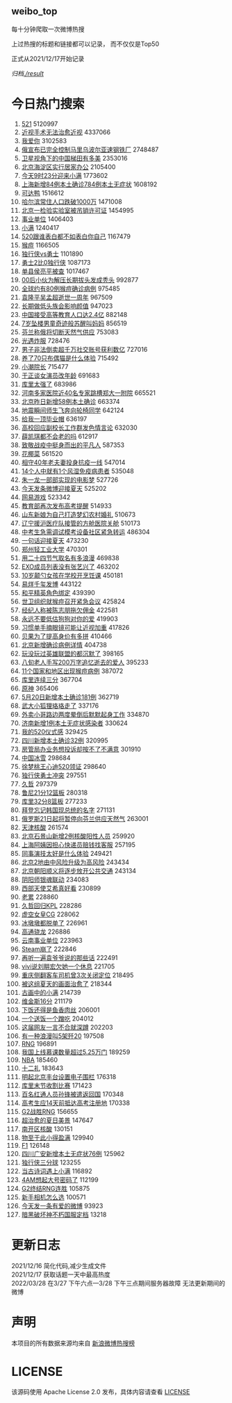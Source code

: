 weibo_top  
---
每十分钟爬取一次微博热搜  

上过热搜的标题和链接都可以记录， 而不仅仅是Top50

正式从2021/12/17开始记录  

*归档[./result](./result/)*

# 今日热门搜索  
1. [521](https://s.weibo.com//weibo?q=521&Refer=top) 5120997
2. [近视手术无法治愈近视](https://s.weibo.com//weibo?q=%23%E8%BF%91%E8%A7%86%E6%89%8B%E6%9C%AF%E6%97%A0%E6%B3%95%E6%B2%BB%E6%84%88%E8%BF%91%E8%A7%86%23&Refer=top) 4337066
3. [我爱你](https://s.weibo.com//weibo?q=%E6%88%91%E7%88%B1%E4%BD%A0&Refer=top) 3102583
4. [俄宣布已完全控制马里乌波尔亚速钢铁厂](https://s.weibo.com//weibo?q=%23%E4%BF%84%E5%AE%A3%E5%B8%83%E5%B7%B2%E5%AE%8C%E5%85%A8%E6%8E%A7%E5%88%B6%E9%A9%AC%E9%87%8C%E4%B9%8C%E6%B3%A2%E5%B0%94%E4%BA%9A%E9%80%9F%E9%92%A2%E9%93%81%E5%8E%82%23&Refer=top) 2748487
5. [卫星视角下的中国梯田有多美](https://s.weibo.com//weibo?q=%23%E5%8D%AB%E6%98%9F%E8%A7%86%E8%A7%92%E4%B8%8B%E7%9A%84%E4%B8%AD%E5%9B%BD%E6%A2%AF%E7%94%B0%E6%9C%89%E5%A4%9A%E7%BE%8E%23&Refer=top) 2353016
6. [北京海淀区实行居家办公](https://s.weibo.com//weibo?q=%23%E5%8C%97%E4%BA%AC%E6%B5%B7%E6%B7%80%E5%8C%BA%E5%AE%9E%E8%A1%8C%E5%B1%85%E5%AE%B6%E5%8A%9E%E5%85%AC%23&Refer=top) 2105400
7. [今天9时23分迎来小满](https://s.weibo.com//weibo?q=%23%E4%BB%8A%E5%A4%A99%E6%97%B623%E5%88%86%E8%BF%8E%E6%9D%A5%E5%B0%8F%E6%BB%A1%23&Refer=top) 1773602
8. [上海新增84例本土确诊784例本土无症状](https://s.weibo.com//weibo?q=%23%E4%B8%8A%E6%B5%B7%E6%96%B0%E5%A2%9E84%E4%BE%8B%E6%9C%AC%E5%9C%9F%E7%A1%AE%E8%AF%8A784%E4%BE%8B%E6%9C%AC%E5%9C%9F%E6%97%A0%E7%97%87%E7%8A%B6%23&Refer=top) 1608192
9. [可达鸭](https://s.weibo.com//weibo?q=%E5%8F%AF%E8%BE%BE%E9%B8%AD&Refer=top) 1516612
10. [哈尔滨常住人口跌破1000万](https://s.weibo.com//weibo?q=%23%E5%93%88%E5%B0%94%E6%BB%A8%E5%B8%B8%E4%BD%8F%E4%BA%BA%E5%8F%A3%E8%B7%8C%E7%A0%B41000%E4%B8%87%23&Refer=top) 1471008
11. [北京一检验实验室被吊销许可证](https://s.weibo.com//weibo?q=%23%E5%8C%97%E4%BA%AC%E4%B8%80%E6%A3%80%E9%AA%8C%E5%AE%9E%E9%AA%8C%E5%AE%A4%E8%A2%AB%E5%90%8A%E9%94%80%E8%AE%B8%E5%8F%AF%E8%AF%81%23&Refer=top) 1454995
12. [事业单位](https://s.weibo.com//weibo?q=%E4%BA%8B%E4%B8%9A%E5%8D%95%E4%BD%8D&Refer=top) 1406403
13. [小满](https://s.weibo.com//weibo?q=%E5%B0%8F%E6%BB%A1&Refer=top) 1240417
14. [520跟谁表白都不如表白你自己](https://s.weibo.com//weibo?q=520%E8%B7%9F%E8%B0%81%E8%A1%A8%E7%99%BD%E9%83%BD%E4%B8%8D%E5%A6%82%E8%A1%A8%E7%99%BD%E4%BD%A0%E8%87%AA%E5%B7%B1&Refer=top) 1167479
15. [猴痘](https://s.weibo.com//weibo?q=%23%E7%8C%B4%E7%97%98%23&Refer=top) 1166505
16. [独行侠vs勇士](https://s.weibo.com//weibo?q=%23%E7%8B%AC%E8%A1%8C%E4%BE%A0vs%E5%8B%87%E5%A3%AB%23&Refer=top) 1101890
17. [勇士2比0独行侠](https://s.weibo.com//weibo?q=%23%E5%8B%87%E5%A3%AB2%E6%AF%940%E7%8B%AC%E8%A1%8C%E4%BE%A0%23&Refer=top) 1087173
18. [单县侯亮平被查](https://s.weibo.com//weibo?q=%23%E5%8D%95%E5%8E%BF%E4%BE%AF%E4%BA%AE%E5%B9%B3%E8%A2%AB%E6%9F%A5%23&Refer=top) 1017467
19. [00后小伙为解压长期拔头发成秃头](https://s.weibo.com//weibo?q=%2300%E5%90%8E%E5%B0%8F%E4%BC%99%E4%B8%BA%E8%A7%A3%E5%8E%8B%E9%95%BF%E6%9C%9F%E6%8B%94%E5%A4%B4%E5%8F%91%E6%88%90%E7%A7%83%E5%A4%B4%23&Refer=top) 992877
20. [全球约有80例猴痘确诊病例](https://s.weibo.com//weibo?q=%23%E5%85%A8%E7%90%83%E7%BA%A6%E6%9C%8980%E4%BE%8B%E7%8C%B4%E7%97%98%E7%A1%AE%E8%AF%8A%E7%97%85%E4%BE%8B%23&Refer=top) 975485
21. [袁隆平吴孟超逝世一周年](https://s.weibo.com//weibo?q=%23%E8%A2%81%E9%9A%86%E5%B9%B3%E5%90%B4%E5%AD%9F%E8%B6%85%E9%80%9D%E4%B8%96%E4%B8%80%E5%91%A8%E5%B9%B4%23&Refer=top) 967509
22. [长期做低头族会影响颜值](https://s.weibo.com//weibo?q=%23%E9%95%BF%E6%9C%9F%E5%81%9A%E4%BD%8E%E5%A4%B4%E6%97%8F%E4%BC%9A%E5%BD%B1%E5%93%8D%E9%A2%9C%E5%80%BC%23&Refer=top) 947023
23. [中国接受高等教育人口达2.4亿](https://s.weibo.com//weibo?q=%23%E4%B8%AD%E5%9B%BD%E6%8E%A5%E5%8F%97%E9%AB%98%E7%AD%89%E6%95%99%E8%82%B2%E4%BA%BA%E5%8F%A3%E8%BE%BE2.4%E4%BA%BF%23&Refer=top) 882148
24. [7岁坠楼男童奇迹般苏醒叫妈妈](https://s.weibo.com//weibo?q=%237%E5%B2%81%E5%9D%A0%E6%A5%BC%E7%94%B7%E7%AB%A5%E5%A5%87%E8%BF%B9%E8%88%AC%E8%8B%8F%E9%86%92%E5%8F%AB%E5%A6%88%E5%A6%88%23&Refer=top) 856519
25. [芬兰称俄将切断天然气供应](https://s.weibo.com//weibo?q=%23%E8%8A%AC%E5%85%B0%E7%A7%B0%E4%BF%84%E5%B0%86%E5%88%87%E6%96%AD%E5%A4%A9%E7%84%B6%E6%B0%94%E4%BE%9B%E5%BA%94%23&Refer=top) 753083
26. [光遇炸服](https://s.weibo.com//weibo?q=%23%E5%85%89%E9%81%87%E7%82%B8%E6%9C%8D%23&Refer=top) 728476
27. [男子非法倒卖超千万社交账号获利数亿](https://s.weibo.com//weibo?q=%23%E7%94%B7%E5%AD%90%E9%9D%9E%E6%B3%95%E5%80%92%E5%8D%96%E8%B6%85%E5%8D%83%E4%B8%87%E7%A4%BE%E4%BA%A4%E8%B4%A6%E5%8F%B7%E8%8E%B7%E5%88%A9%E6%95%B0%E4%BA%BF%23&Refer=top) 727016
28. [养了70只布偶猫是什么体验](https://s.weibo.com//weibo?q=%23%E5%85%BB%E4%BA%8670%E5%8F%AA%E5%B8%83%E5%81%B6%E7%8C%AB%E6%98%AF%E4%BB%80%E4%B9%88%E4%BD%93%E9%AA%8C%23&Refer=top) 715492
29. [小潮院长](https://s.weibo.com//weibo?q=%E5%B0%8F%E6%BD%AE%E9%99%A2%E9%95%BF&Refer=top) 715477
30. [于正谈女演员改年龄](https://s.weibo.com//weibo?q=%23%E4%BA%8E%E6%AD%A3%E8%B0%88%E5%A5%B3%E6%BC%94%E5%91%98%E6%94%B9%E5%B9%B4%E9%BE%84%23&Refer=top) 691683
31. [库里太强了](https://s.weibo.com//weibo?q=%23%E5%BA%93%E9%87%8C%E5%A4%AA%E5%BC%BA%E4%BA%86%23&Refer=top) 683986
32. [河南多家医院近40名专家跳槽郑大一附院](https://s.weibo.com//weibo?q=%23%E6%B2%B3%E5%8D%97%E5%A4%9A%E5%AE%B6%E5%8C%BB%E9%99%A2%E8%BF%9140%E5%90%8D%E4%B8%93%E5%AE%B6%E8%B7%B3%E6%A7%BD%E9%83%91%E5%A4%A7%E4%B8%80%E9%99%84%E9%99%A2%23&Refer=top) 665521
33. [北京昨日新增58例本土确诊](https://s.weibo.com//weibo?q=%23%E5%8C%97%E4%BA%AC%E6%98%A8%E6%97%A5%E6%96%B0%E5%A2%9E58%E4%BE%8B%E6%9C%AC%E5%9C%9F%E7%A1%AE%E8%AF%8A%23&Refer=top) 663374
34. [地震瞬间师生飞奔向轮椅同学](https://s.weibo.com//weibo?q=%23%E5%9C%B0%E9%9C%87%E7%9E%AC%E9%97%B4%E5%B8%88%E7%94%9F%E9%A3%9E%E5%A5%94%E5%90%91%E8%BD%AE%E6%A4%85%E5%90%8C%E5%AD%A6%23&Refer=top) 642124
35. [给我一顶毕业帽](https://s.weibo.com//weibo?q=%23%E7%BB%99%E6%88%91%E4%B8%80%E9%A1%B6%E6%AF%95%E4%B8%9A%E5%B8%BD%23&Refer=top) 636197
36. [高校回应副校长工作群发色情言论](https://s.weibo.com//weibo?q=%23%E9%AB%98%E6%A0%A1%E5%9B%9E%E5%BA%94%E5%89%AF%E6%A0%A1%E9%95%BF%E5%B7%A5%E4%BD%9C%E7%BE%A4%E5%8F%91%E8%89%B2%E6%83%85%E8%A8%80%E8%AE%BA%23&Refer=top) 632030
37. [薛凯琪都不会老的吗](https://s.weibo.com//weibo?q=%23%E8%96%9B%E5%87%AF%E7%90%AA%E9%83%BD%E4%B8%8D%E4%BC%9A%E8%80%81%E7%9A%84%E5%90%97%23&Refer=top) 612917
38. [致敬战疫中挺身而出的平凡人](https://s.weibo.com//weibo?q=%23%E8%87%B4%E6%95%AC%E6%88%98%E7%96%AB%E4%B8%AD%E6%8C%BA%E8%BA%AB%E8%80%8C%E5%87%BA%E7%9A%84%E5%B9%B3%E5%87%A1%E4%BA%BA%23&Refer=top) 587353
39. [花椰菜](https://s.weibo.com//weibo?q=%E8%8A%B1%E6%A4%B0%E8%8F%9C&Refer=top) 561520
40. [相守40年老夫妻投身抗疫一线](https://s.weibo.com//weibo?q=%23%E7%9B%B8%E5%AE%8840%E5%B9%B4%E8%80%81%E5%A4%AB%E5%A6%BB%E6%8A%95%E8%BA%AB%E6%8A%97%E7%96%AB%E4%B8%80%E7%BA%BF%23&Refer=top) 547014
41. [14个人中就有1个风湿免疫病患者](https://s.weibo.com//weibo?q=%2314%E4%B8%AA%E4%BA%BA%E4%B8%AD%E5%B0%B1%E6%9C%891%E4%B8%AA%E9%A3%8E%E6%B9%BF%E5%85%8D%E7%96%AB%E7%97%85%E6%82%A3%E8%80%85%23&Refer=top) 535048
42. [朱一龙一部部实现的电影梦](https://s.weibo.com//weibo?q=%23%E6%9C%B1%E4%B8%80%E9%BE%99%E4%B8%80%E9%83%A8%E9%83%A8%E5%AE%9E%E7%8E%B0%E7%9A%84%E7%94%B5%E5%BD%B1%E6%A2%A6%23&Refer=top) 527726
43. [今天发条微博迎接夏天](https://s.weibo.com//weibo?q=%23%E4%BB%8A%E5%A4%A9%E5%8F%91%E6%9D%A1%E5%BE%AE%E5%8D%9A%E8%BF%8E%E6%8E%A5%E5%A4%8F%E5%A4%A9%23&Refer=top) 525202
44. [网易游戏](https://s.weibo.com//weibo?q=%E7%BD%91%E6%98%93%E6%B8%B8%E6%88%8F&Refer=top) 523342
45. [教育部再次发布高考提醒](https://s.weibo.com//weibo?q=%23%E6%95%99%E8%82%B2%E9%83%A8%E5%86%8D%E6%AC%A1%E5%8F%91%E5%B8%83%E9%AB%98%E8%80%83%E6%8F%90%E9%86%92%23&Refer=top) 514933
46. [山东新娘为自己打造梦幻农村婚礼](https://s.weibo.com//weibo?q=%23%E5%B1%B1%E4%B8%9C%E6%96%B0%E5%A8%98%E4%B8%BA%E8%87%AA%E5%B7%B1%E6%89%93%E9%80%A0%E6%A2%A6%E5%B9%BB%E5%86%9C%E6%9D%91%E5%A9%9A%E7%A4%BC%23&Refer=top) 510673
47. [辽宁援沪医疗队接管的方舱医院关舱](https://s.weibo.com//weibo?q=%23%E8%BE%BD%E5%AE%81%E6%8F%B4%E6%B2%AA%E5%8C%BB%E7%96%97%E9%98%9F%E6%8E%A5%E7%AE%A1%E7%9A%84%E6%96%B9%E8%88%B1%E5%8C%BB%E9%99%A2%E5%85%B3%E8%88%B1%23&Refer=top) 510173
48. [中考生急需调试模考设备社区紧急转运](https://s.weibo.com//weibo?q=%23%E4%B8%AD%E8%80%83%E7%94%9F%E6%80%A5%E9%9C%80%E8%B0%83%E8%AF%95%E6%A8%A1%E8%80%83%E8%AE%BE%E5%A4%87%E7%A4%BE%E5%8C%BA%E7%B4%A7%E6%80%A5%E8%BD%AC%E8%BF%90%23&Refer=top) 486304
49. [一句话迎接夏天](https://s.weibo.com//weibo?q=%23%E4%B8%80%E5%8F%A5%E8%AF%9D%E8%BF%8E%E6%8E%A5%E5%A4%8F%E5%A4%A9%23&Refer=top) 473230
50. [郑州轻工业大学](https://s.weibo.com//weibo?q=%E9%83%91%E5%B7%9E%E8%BD%BB%E5%B7%A5%E4%B8%9A%E5%A4%A7%E5%AD%A6&Refer=top) 470301
51. [用二十四节气取名有多浪漫](https://s.weibo.com//weibo?q=%23%E7%94%A8%E4%BA%8C%E5%8D%81%E5%9B%9B%E8%8A%82%E6%B0%94%E5%8F%96%E5%90%8D%E6%9C%89%E5%A4%9A%E6%B5%AA%E6%BC%AB%23&Refer=top) 469838
52. [EXO成员列表没有张艺兴了](https://s.weibo.com//weibo?q=%23EXO%E6%88%90%E5%91%98%E5%88%97%E8%A1%A8%E6%B2%A1%E6%9C%89%E5%BC%A0%E8%89%BA%E5%85%B4%E4%BA%86%23&Refer=top) 463202
53. [10岁颠勺女孩在学校开烹饪课](https://s.weibo.com//weibo?q=%2310%E5%B2%81%E9%A2%A0%E5%8B%BA%E5%A5%B3%E5%AD%A9%E5%9C%A8%E5%AD%A6%E6%A0%A1%E5%BC%80%E7%83%B9%E9%A5%AA%E8%AF%BE%23&Refer=top) 450181
54. [易烊千玺发博](https://s.weibo.com//weibo?q=%23%E6%98%93%E7%83%8A%E5%8D%83%E7%8E%BA%E5%8F%91%E5%8D%9A%23&Refer=top) 443122
55. [和平精英角色绑定](https://s.weibo.com//weibo?q=%23%E5%92%8C%E5%B9%B3%E7%B2%BE%E8%8B%B1%E8%A7%92%E8%89%B2%E7%BB%91%E5%AE%9A%23&Refer=top) 439390
56. [世卫组织就猴痘召开紧急会议](https://s.weibo.com//weibo?q=%23%E4%B8%96%E5%8D%AB%E7%BB%84%E7%BB%87%E5%B0%B1%E7%8C%B4%E7%97%98%E5%8F%AC%E5%BC%80%E7%B4%A7%E6%80%A5%E4%BC%9A%E8%AE%AE%23&Refer=top) 425824
57. [经纪人称被陈志朋拖欠佣金](https://s.weibo.com//weibo?q=%23%E7%BB%8F%E7%BA%AA%E4%BA%BA%E7%A7%B0%E8%A2%AB%E9%99%88%E5%BF%97%E6%9C%8B%E6%8B%96%E6%AC%A0%E4%BD%A3%E9%87%91%23&Refer=top) 422581
58. [永远不要低估狗狗对你的爱](https://s.weibo.com//weibo?q=%23%E6%B0%B8%E8%BF%9C%E4%B8%8D%E8%A6%81%E4%BD%8E%E4%BC%B0%E7%8B%97%E7%8B%97%E5%AF%B9%E4%BD%A0%E7%9A%84%E7%88%B1%23&Refer=top) 419903
59. [习惯单手摘眼镜可能让近视加重](https://s.weibo.com//weibo?q=%23%E4%B9%A0%E6%83%AF%E5%8D%95%E6%89%8B%E6%91%98%E7%9C%BC%E9%95%9C%E5%8F%AF%E8%83%BD%E8%AE%A9%E8%BF%91%E8%A7%86%E5%8A%A0%E9%87%8D%23&Refer=top) 417826
60. [贝果为了提高身价有多拼](https://s.weibo.com//weibo?q=%23%E8%B4%9D%E6%9E%9C%E4%B8%BA%E4%BA%86%E6%8F%90%E9%AB%98%E8%BA%AB%E4%BB%B7%E6%9C%89%E5%A4%9A%E6%8B%BC%23&Refer=top) 410466
61. [北京新增确诊病例详情](https://s.weibo.com//weibo?q=%23%E5%8C%97%E4%BA%AC%E6%96%B0%E5%A2%9E%E7%A1%AE%E8%AF%8A%E7%97%85%E4%BE%8B%E8%AF%A6%E6%83%85%23&Refer=top) 404738
62. [玩没玩过英雄联盟的都沉默了](https://s.weibo.com//weibo?q=%23%E7%8E%A9%E6%B2%A1%E7%8E%A9%E8%BF%87%E8%8B%B1%E9%9B%84%E8%81%94%E7%9B%9F%E7%9A%84%E9%83%BD%E6%B2%89%E9%BB%98%E4%BA%86%23&Refer=top) 398165
63. [八旬老人手写200万字追忆逝去的爱人](https://s.weibo.com//weibo?q=%23%E5%85%AB%E6%97%AC%E8%80%81%E4%BA%BA%E6%89%8B%E5%86%99200%E4%B8%87%E5%AD%97%E8%BF%BD%E5%BF%86%E9%80%9D%E5%8E%BB%E7%9A%84%E7%88%B1%E4%BA%BA%23&Refer=top) 395233
64. [11个国家和地区出现猴痘病例](https://s.weibo.com//weibo?q=%2311%E4%B8%AA%E5%9B%BD%E5%AE%B6%E5%92%8C%E5%9C%B0%E5%8C%BA%E5%87%BA%E7%8E%B0%E7%8C%B4%E7%97%98%E7%97%85%E4%BE%8B%23&Refer=top) 387072
65. [库里连续三分](https://s.weibo.com//weibo?q=%23%E5%BA%93%E9%87%8C%E8%BF%9E%E7%BB%AD%E4%B8%89%E5%88%86%23&Refer=top) 367704
66. [原神](https://s.weibo.com//weibo?q=%23%E5%8E%9F%E7%A5%9E%23&Refer=top) 365406
67. [5月20日新增本土确诊181例](https://s.weibo.com//weibo?q=%235%E6%9C%8820%E6%97%A5%E6%96%B0%E5%A2%9E%E6%9C%AC%E5%9C%9F%E7%A1%AE%E8%AF%8A181%E4%BE%8B%23&Refer=top) 362719
68. [武大小狐狸珞珞走了](https://s.weibo.com//weibo?q=%23%E6%AD%A6%E5%A4%A7%E5%B0%8F%E7%8B%90%E7%8B%B8%E7%8F%9E%E7%8F%9E%E8%B5%B0%E4%BA%86%23&Refer=top) 337176
69. [外卖小哥路边两度晕倒后默默起身工作](https://s.weibo.com//weibo?q=%23%E5%A4%96%E5%8D%96%E5%B0%8F%E5%93%A5%E8%B7%AF%E8%BE%B9%E4%B8%A4%E5%BA%A6%E6%99%95%E5%80%92%E5%90%8E%E9%BB%98%E9%BB%98%E8%B5%B7%E8%BA%AB%E5%B7%A5%E4%BD%9C%23&Refer=top) 334870
70. [济南新增1例本土无症状感染者](https://s.weibo.com//weibo?q=%23%E6%B5%8E%E5%8D%97%E6%96%B0%E5%A2%9E1%E4%BE%8B%E6%9C%AC%E5%9C%9F%E6%97%A0%E7%97%87%E7%8A%B6%E6%84%9F%E6%9F%93%E8%80%85%23&Refer=top) 330624
71. [我的520仪式感](https://s.weibo.com//weibo?q=%23%E6%88%91%E7%9A%84520%E4%BB%AA%E5%BC%8F%E6%84%9F%23&Refer=top) 329425
72. [四川新增本土确诊32例](https://s.weibo.com//weibo?q=%23%E5%9B%9B%E5%B7%9D%E6%96%B0%E5%A2%9E%E6%9C%AC%E5%9C%9F%E7%A1%AE%E8%AF%8A32%E4%BE%8B%23&Refer=top) 320995
73. [房管局办业务想投诉却按不了不满意](https://s.weibo.com//weibo?q=%23%E6%88%BF%E7%AE%A1%E5%B1%80%E5%8A%9E%E4%B8%9A%E5%8A%A1%E6%83%B3%E6%8A%95%E8%AF%89%E5%8D%B4%E6%8C%89%E4%B8%8D%E4%BA%86%E4%B8%8D%E6%BB%A1%E6%84%8F%23&Refer=top) 301910
74. [中国冰雪](https://s.weibo.com//weibo?q=%E4%B8%AD%E5%9B%BD%E5%86%B0%E9%9B%AA&Refer=top) 298684
75. [徐梦桃王心迪520领证](https://s.weibo.com//weibo?q=%23%E5%BE%90%E6%A2%A6%E6%A1%83%E7%8E%8B%E5%BF%83%E8%BF%AA520%E9%A2%86%E8%AF%81%23&Refer=top) 298640
76. [独行侠勇士冲突](https://s.weibo.com//weibo?q=%23%E7%8B%AC%E8%A1%8C%E4%BE%A0%E5%8B%87%E5%A3%AB%E5%86%B2%E7%AA%81%23&Refer=top) 297551
77. [久哲](https://s.weibo.com//weibo?q=%E4%B9%85%E5%93%B2&Refer=top) 297379
78. [鲁尼21分12篮板](https://s.weibo.com//weibo?q=%23%E9%B2%81%E5%B0%BC21%E5%88%8612%E7%AF%AE%E6%9D%BF%23&Refer=top) 280318
79. [库里32分8篮板](https://s.weibo.com//weibo?q=%23%E5%BA%93%E9%87%8C32%E5%88%868%E7%AF%AE%E6%9D%BF%23&Refer=top) 277233
80. [拜登忘记韩国现总统的名字](https://s.weibo.com//weibo?q=%23%E6%8B%9C%E7%99%BB%E5%BF%98%E8%AE%B0%E9%9F%A9%E5%9B%BD%E7%8E%B0%E6%80%BB%E7%BB%9F%E7%9A%84%E5%90%8D%E5%AD%97%23&Refer=top) 271131
81. [俄罗斯21日起将暂停向芬兰供应天然气](https://s.weibo.com//weibo?q=%23%E4%BF%84%E7%BD%97%E6%96%AF21%E6%97%A5%E8%B5%B7%E5%B0%86%E6%9A%82%E5%81%9C%E5%90%91%E8%8A%AC%E5%85%B0%E4%BE%9B%E5%BA%94%E5%A4%A9%E7%84%B6%E6%B0%94%23&Refer=top) 263001
82. [天津核酸](https://s.weibo.com//weibo?q=%E5%A4%A9%E6%B4%A5%E6%A0%B8%E9%85%B8&Refer=top) 261574
83. [北京石景山新增2例核酸阳性人员](https://s.weibo.com//weibo?q=%23%E5%8C%97%E4%BA%AC%E7%9F%B3%E6%99%AF%E5%B1%B1%E6%96%B0%E5%A2%9E2%E4%BE%8B%E6%A0%B8%E9%85%B8%E9%98%B3%E6%80%A7%E4%BA%BA%E5%91%98%23&Refer=top) 259920
84. [上海阿姨因担心快递员赔钱找客服](https://s.weibo.com//weibo?q=%23%E4%B8%8A%E6%B5%B7%E9%98%BF%E5%A7%A8%E5%9B%A0%E6%8B%85%E5%BF%83%E5%BF%AB%E9%80%92%E5%91%98%E8%B5%94%E9%92%B1%E6%89%BE%E5%AE%A2%E6%9C%8D%23&Refer=top) 257195
85. [同事演技太好是什么体验](https://s.weibo.com//weibo?q=%23%E5%90%8C%E4%BA%8B%E6%BC%94%E6%8A%80%E5%A4%AA%E5%A5%BD%E6%98%AF%E4%BB%80%E4%B9%88%E4%BD%93%E9%AA%8C%23&Refer=top) 249421
86. [北京2地由中风险升级为高风险](https://s.weibo.com//weibo?q=%23%E5%8C%97%E4%BA%AC2%E5%9C%B0%E7%94%B1%E4%B8%AD%E9%A3%8E%E9%99%A9%E5%8D%87%E7%BA%A7%E4%B8%BA%E9%AB%98%E9%A3%8E%E9%99%A9%23&Refer=top) 243434
87. [北京朝阳顺义将逐步放开公共交通](https://s.weibo.com//weibo?q=%23%E5%8C%97%E4%BA%AC%E6%9C%9D%E9%98%B3%E9%A1%BA%E4%B9%89%E5%B0%86%E9%80%90%E6%AD%A5%E6%94%BE%E5%BC%80%E5%85%AC%E5%85%B1%E4%BA%A4%E9%80%9A%23&Refer=top) 243134
88. [阴阳师银魂联动](https://s.weibo.com//weibo?q=%23%E9%98%B4%E9%98%B3%E5%B8%88%E9%93%B6%E9%AD%82%E8%81%94%E5%8A%A8%23&Refer=top) 234083
89. [西部天使艾希真好看](https://s.weibo.com//weibo?q=%23%E8%A5%BF%E9%83%A8%E5%A4%A9%E4%BD%BF%E8%89%BE%E5%B8%8C%E7%9C%9F%E5%A5%BD%E7%9C%8B%23&Refer=top) 230899
90. [老累](https://s.weibo.com//weibo?q=%E8%80%81%E7%B4%AF&Refer=top) 228860
91. [久哲回归KPL](https://s.weibo.com//weibo?q=%23%E4%B9%85%E5%93%B2%E5%9B%9E%E5%BD%92KPL%23&Refer=top) 228286
92. [虚空女皇CG](https://s.weibo.com//weibo?q=%23%E8%99%9A%E7%A9%BA%E5%A5%B3%E7%9A%87CG%23&Refer=top) 228062
93. [冰墩墩都脱单了](https://s.weibo.com//weibo?q=%23%E5%86%B0%E5%A2%A9%E5%A2%A9%E9%83%BD%E8%84%B1%E5%8D%95%E4%BA%86%23&Refer=top) 226961
94. [高通骁龙](https://s.weibo.com//weibo?q=%23%E9%AB%98%E9%80%9A%E9%AA%81%E9%BE%99%23&Refer=top) 226886
95. [云南事业单位](https://s.weibo.com//weibo?q=%23%E4%BA%91%E5%8D%97%E4%BA%8B%E4%B8%9A%E5%8D%95%E4%BD%8D%23&Refer=top) 223963
96. [Steam崩了](https://s.weibo.com//weibo?q=Steam%E5%B4%A9%E4%BA%86&Refer=top) 222846
97. [再听一遍袁爷爷说的那些话](https://s.weibo.com//weibo?q=%23%E5%86%8D%E5%90%AC%E4%B8%80%E9%81%8D%E8%A2%81%E7%88%B7%E7%88%B7%E8%AF%B4%E7%9A%84%E9%82%A3%E4%BA%9B%E8%AF%9D%23&Refer=top) 222491
98. [vivi说刘畊宏欠她一个休息](https://s.weibo.com//weibo?q=%23vivi%E8%AF%B4%E5%88%98%E7%95%8A%E5%AE%8F%E6%AC%A0%E5%A5%B9%E4%B8%80%E4%B8%AA%E4%BC%91%E6%81%AF%23&Refer=top) 221705
99. [重庆侧翻客车司机曾3次关闭定位](https://s.weibo.com//weibo?q=%23%E9%87%8D%E5%BA%86%E4%BE%A7%E7%BF%BB%E5%AE%A2%E8%BD%A6%E5%8F%B8%E6%9C%BA%E6%9B%BE3%E6%AC%A1%E5%85%B3%E9%97%AD%E5%AE%9A%E4%BD%8D%23&Refer=top) 218495
100. [被这组夏天的画面治愈了](https://s.weibo.com//weibo?q=%23%E8%A2%AB%E8%BF%99%E7%BB%84%E5%A4%8F%E5%A4%A9%E7%9A%84%E7%94%BB%E9%9D%A2%E6%B2%BB%E6%84%88%E4%BA%86%23&Refer=top) 218344
101. [古画中的小满](https://s.weibo.com//weibo?q=%23%E5%8F%A4%E7%94%BB%E4%B8%AD%E7%9A%84%E5%B0%8F%E6%BB%A1%23&Refer=top) 214739
102. [维金斯16分](https://s.weibo.com//weibo?q=%E7%BB%B4%E9%87%91%E6%96%AF16%E5%88%86&Refer=top) 211179
103. [下饭还得是鱼香肉丝](https://s.weibo.com//weibo?q=%23%E4%B8%8B%E9%A5%AD%E8%BF%98%E5%BE%97%E6%98%AF%E9%B1%BC%E9%A6%99%E8%82%89%E4%B8%9D%23&Refer=top) 206001
104. [一个送饭一个蹭吃](https://s.weibo.com//weibo?q=%23%E4%B8%80%E4%B8%AA%E9%80%81%E9%A5%AD%E4%B8%80%E4%B8%AA%E8%B9%AD%E5%90%83%23&Refer=top) 204012
105. [这届网友一言不合就深蹲](https://s.weibo.com//weibo?q=%23%E8%BF%99%E5%B1%8A%E7%BD%91%E5%8F%8B%E4%B8%80%E8%A8%80%E4%B8%8D%E5%90%88%E5%B0%B1%E6%B7%B1%E8%B9%B2%23&Refer=top) 202203
106. [有一种浪漫叫5架歼20](https://s.weibo.com//weibo?q=%23%E6%9C%89%E4%B8%80%E7%A7%8D%E6%B5%AA%E6%BC%AB%E5%8F%AB5%E6%9E%B6%E6%AD%BC20%23&Refer=top) 197508
107. [RNG](https://s.weibo.com//weibo?q=%23RNG%23&Refer=top) 196891
108. [我国上线慕课数量超过5.25万门](https://s.weibo.com//weibo?q=%23%E6%88%91%E5%9B%BD%E4%B8%8A%E7%BA%BF%E6%85%95%E8%AF%BE%E6%95%B0%E9%87%8F%E8%B6%85%E8%BF%875.25%E4%B8%87%E9%97%A8%23&Refer=top) 189259
109. [NBA](https://s.weibo.com//weibo?q=NBA&Refer=top) 185460
110. [十二礼](https://s.weibo.com//weibo?q=%E5%8D%81%E4%BA%8C%E7%A4%BC&Refer=top) 183643
111. [明起北京丰台设置电子围栏](https://s.weibo.com//weibo?q=%23%E6%98%8E%E8%B5%B7%E5%8C%97%E4%BA%AC%E4%B8%B0%E5%8F%B0%E8%AE%BE%E7%BD%AE%E7%94%B5%E5%AD%90%E5%9B%B4%E6%A0%8F%23&Refer=top) 176318
112. [库里末节收割比赛](https://s.weibo.com//weibo?q=%23%E5%BA%93%E9%87%8C%E6%9C%AB%E8%8A%82%E6%94%B6%E5%89%B2%E6%AF%94%E8%B5%9B%23&Refer=top) 171423
113. [百名红通人员孙锋被遣返回国](https://s.weibo.com//weibo?q=%23%E7%99%BE%E5%90%8D%E7%BA%A2%E9%80%9A%E4%BA%BA%E5%91%98%E5%AD%99%E9%94%8B%E8%A2%AB%E9%81%A3%E8%BF%94%E5%9B%9E%E5%9B%BD%23&Refer=top) 170348
114. [高考生应14天前抵达高考注册地](https://s.weibo.com//weibo?q=%23%E9%AB%98%E8%80%83%E7%94%9F%E5%BA%9414%E5%A4%A9%E5%89%8D%E6%8A%B5%E8%BE%BE%E9%AB%98%E8%80%83%E6%B3%A8%E5%86%8C%E5%9C%B0%23&Refer=top) 170338
115. [G2战胜RNG](https://s.weibo.com//weibo?q=%23G2%E6%88%98%E8%83%9CRNG%23&Refer=top) 156655
116. [超治愈的夏日美景](https://s.weibo.com//weibo?q=%23%E8%B6%85%E6%B2%BB%E6%84%88%E7%9A%84%E5%A4%8F%E6%97%A5%E7%BE%8E%E6%99%AF%23&Refer=top) 147647
117. [南开区核酸](https://s.weibo.com//weibo?q=%E5%8D%97%E5%BC%80%E5%8C%BA%E6%A0%B8%E9%85%B8&Refer=top) 130151
118. [物至于此小得盈满](https://s.weibo.com//weibo?q=%23%E7%89%A9%E8%87%B3%E4%BA%8E%E6%AD%A4%E5%B0%8F%E5%BE%97%E7%9B%88%E6%BB%A1%23&Refer=top) 129940
119. [F1](https://s.weibo.com//weibo?q=F1&Refer=top) 126148
120. [四川广安新增本土无症状76例](https://s.weibo.com//weibo?q=%23%E5%9B%9B%E5%B7%9D%E5%B9%BF%E5%AE%89%E6%96%B0%E5%A2%9E%E6%9C%AC%E5%9C%9F%E6%97%A0%E7%97%87%E7%8A%B676%E4%BE%8B%23&Refer=top) 125962
121. [独行侠三分球](https://s.weibo.com//weibo?q=%23%E7%8B%AC%E8%A1%8C%E4%BE%A0%E4%B8%89%E5%88%86%E7%90%83%23&Refer=top) 123255
122. [当古诗词遇上小满](https://s.weibo.com//weibo?q=%23%E5%BD%93%E5%8F%A4%E8%AF%97%E8%AF%8D%E9%81%87%E4%B8%8A%E5%B0%8F%E6%BB%A1%23&Refer=top) 116892
123. [4AM想起大号密码了](https://s.weibo.com//weibo?q=%234AM%E6%83%B3%E8%B5%B7%E5%A4%A7%E5%8F%B7%E5%AF%86%E7%A0%81%E4%BA%86%23&Refer=top) 112199
124. [G2终结RNG连胜](https://s.weibo.com//weibo?q=%23G2%E7%BB%88%E7%BB%93RNG%E8%BF%9E%E8%83%9C%23&Refer=top) 105875
125. [新手相机怎么选](https://s.weibo.com//weibo?q=%23%E6%96%B0%E6%89%8B%E7%9B%B8%E6%9C%BA%E6%80%8E%E4%B9%88%E9%80%89%23&Refer=top) 100571
126. [今天发一条有爱的微博](https://s.weibo.com//weibo?q=%23%E4%BB%8A%E5%A4%A9%E5%8F%91%E4%B8%80%E6%9D%A1%E6%9C%89%E7%88%B1%E7%9A%84%E5%BE%AE%E5%8D%9A%23&Refer=top) 93923
127. [暗黑破坏神不朽国服定档](https://s.weibo.com//weibo?q=%23%E6%9A%97%E9%BB%91%E7%A0%B4%E5%9D%8F%E7%A5%9E%E4%B8%8D%E6%9C%BD%E5%9B%BD%E6%9C%8D%E5%AE%9A%E6%A1%A3%23&Refer=top) 13218
# 更新日志  
2021/12/16  简化代码,减少生成文件  
2021/12/17  获取话题一天中最高热度  
2022/03/28  在3/27 下午六点—3/28 下午三点期间服务器故障 无法更新期间的微博  
# 声明  
本项目的所有数据来源均来自 [新浪微博热搜榜](https://s.weibo.com/top/summary)  

# LICENSE
该源码使用 Apache License 2.0 发布，具体内容请查看 [LICENSE](./LICENSE)
